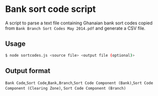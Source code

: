 # Bank sort code script

A script to parse a text file containing Ghanaian bank sort codes copied from  `Bank Branch Sort Codes May 2014.pdf` and generate a CSV file.

## Usage

```bash
$ node sortcodes.js <source file> <output file (optional)>
```

## Output format

`Bank Code`,`Sort Code`,`Bank,Branch`,`Sort Code Component (Bank)`,`Sort Code Component (Clearing Zone)`, `Sort Code Component (Branch)`